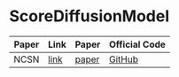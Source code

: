 # ScoreDiffusionModel


| Paper | Link | Paper | Official Code |
|---|---|---|---|
| NCSN | [link](https://github.com/JeongJiHeon/ScoreDiffusionModel/ncsn/) | [paper](https://arxiv.org/pdf/1907.05600.pdf) | [GitHub](https://github.com/ermongroup/ncsn) |

